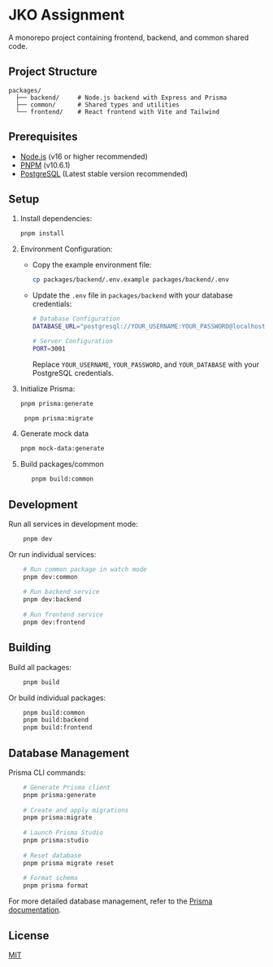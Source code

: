 # JKO Assignment

A monorepo project containing frontend, backend, and common shared code.

## Project Structure

```
packages/
  ├── backend/     # Node.js backend with Express and Prisma
  ├── common/      # Shared types and utilities
  └── frontend/    # React frontend with Vite and Tailwind
```

## Prerequisites

- [Node.js](https://nodejs.org/) (v16 or higher recommended)
- [PNPM](https://pnpm.io/) (v10.6.1)
- [PostgreSQL](https://www.postgresql.org/) (Latest stable version recommended)

## Setup

1. Install dependencies:

    ```bash
    pnpm install
    ```

2. Environment Configuration:
    - Copy the example environment file:
      ```bash
      cp packages/backend/.env.example packages/backend/.env
      ```
    - Update the `.env` file in `packages/backend` with your database credentials:
      ```bash
      # Database Configuration
      DATABASE_URL="postgresql://YOUR_USERNAME:YOUR_PASSWORD@localhost:5432/YOUR_DATABASE?schema=donation"
      
      # Server Configuration
      PORT=3001
      ```
      Replace `YOUR_USERNAME`, `YOUR_PASSWORD`, and `YOUR_DATABASE` with your PostgreSQL credentials.

3. Initialize Prisma:
    ```bash
    pnpm prisma:generate
    ```
   ```bash
    pnpm prisma:migrate
   ```

4. Generate mock data
   ```bash
   pnpm mock-data:generate
   ```

5. Build packages/common
   ```bash
      pnpm build:common
   ```

## Development

Run all services in development mode:

```bash
    pnpm dev
```

Or run individual services:

```bash
    # Run common package in watch mode
    pnpm dev:common
    
    # Run backend service
    pnpm dev:backend
    
    # Run frontend service
    pnpm dev:frontend
```

## Building

Build all packages:

```bash
    pnpm build
```

Or build individual packages:

```bash
    pnpm build:common
    pnpm build:backend
    pnpm build:frontend
```

## Database Management

Prisma CLI commands:

```bash
    # Generate Prisma client
    pnpm prisma:generate
    
    # Create and apply migrations
    pnpm prisma:migrate
    
    # Launch Prisma Studio
    pnpm prisma:studio
    
    # Reset database
    pnpm prisma migrate reset
    
    # Format schema
    pnpm prisma format
```

For more detailed database management, refer to the [Prisma documentation](https://www.prisma.io/docs/).

## License

[MIT](LICENSE)